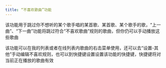```yaml
---
title: “不喜欢歌曲”功能
---
```


该功能用于跳过你不想听的某个歌手唱的某首歌、某首歌、某个歌手的歌，“上一曲”、“下一曲”功能将跳过符合“不喜欢歌曲”规则的歌曲，但你仍可以手动播放这些歌曲

该功能可以在我的列表或者在线列表内歌曲的右击菜单使用，还可以去“设置-其他”手动编辑不喜欢规则，也可以到快捷键设置设置该功能的快捷键，快捷键将对当前正在播放的歌曲有效